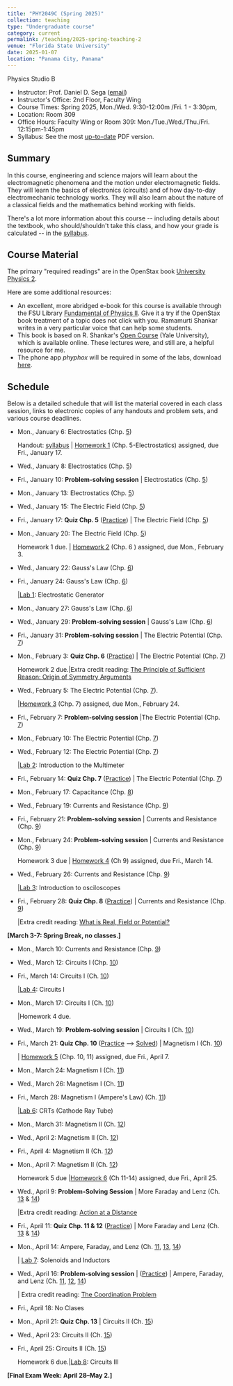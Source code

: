 ```yaml
---
title: "PHY2049C (Spring 2025)"
collection: teaching
type: "Undergraduate course"
category: current
permalink: /teaching/2025-spring-teaching-2
venue: "Florida State University"
date: 2025-01-07
location: "Panama City, Panama"
---
```

Physics Studio B

* Instructor:	Prof. Daniel D. Sega ([email](mailto:dsega@fsu.edu))
* Instructor's Office: 2nd Floor, Faculty Wing	
* Course Times: Spring 2025, Mon./Wed. 9:30-12:00m /Fri. 1 - 3:30pm,
* Location:	Room 309
* Office Hours:	Faculty Wing or Room 309: Mon./Tue./Wed./Thu./Fri. 12:15pm-1:45pm
* Syllabus:	See the most [up-to-date](../files/PHY2049C.pdf) PDF version.

Summary
-----------
In this course, engineering and science majors will learn about the electromagnetic phenomena and the motion under electromagnetic fields. They will learn the basics of electronics (circuits) and of how day-to-day electromechanic technology works. They will also learn about the nature of a classical fields and the mathematics behind working with fields.

There's a lot more information about this course -- including details about the textbook, who should/shouldn't take this class, and how your grade is calculated -- in the [syllabus](../files/PHY2049C.pdf).

Course Material
--------------
The primary "required readings" are in the OpenStax book [University Physics 2](https://openstax.org/details/books/university-physics-volume-2). 

Here are some additional resources:

* An excellent, more abridged e-book for this course is available through the FSU Library [Fundamental of Physics II](https://fsu-flvc.primo.exlibrisgroup.com/discovery/openurl?institution=01FALSC_FSU&vid=01FALSC_FSU:Home&isbn=9780300243789&genre=book&eisbn=9780300252446&title=Fundamentals%20of%20Physics%20II&sid=jstor:jstor). Give it a try if the OpenStax book treatment of a topic does not click with you. Ramamurti Shankar writes in a very particular voice that can help some students.
* This book is based on R. Shankar's [Open Course](https://oyc.yale.edu/physics/phys-201) (Yale University), which is available online. These lectures were, and still are, a helpful resource for me.
* The phone app *phyphox* will be required in some of the labs, download [here](https://phyphox.org/download/).

Schedule
-------------

Below is a detailed schedule that will list the material covered in each class session, links to electronic copies of any handouts and problem sets, and various course deadlines.

* Mon., January 6: Electrostatics (Chp. [5](https://openstax.org/books/university-physics-volume-2/pages/5-introduction))

  Handout: [syllabus](../files/PHY2049C.pdf) | [Homework 1](../files/2049Chw1.pdf) (Chp. 5-Electrostatics) assigned, due Fri., January 17.
* Wed., January 8: Electrostatics (Chp. [5](https://openstax.org/books/university-physics-volume-2/pages/5-introduction))
* Fri., January 10: **Problem-solving session** \| Electrostatics (Chp. [5](https://openstax.org/books/university-physics-volume-2/pages/5-introduction))
* Mon., January 13: Electrostatics (Chp. [5](https://openstax.org/books/university-physics-volume-2/pages/5-introduction))
* Wed., January 15: The Electric Field (Chp. [5](https://openstax.org/books/university-physics-volume-2/pages/5-introduction))
* Fri., January 17: **Quiz Chp. 5** ([Practice](../files/mock1b.pdf)) \| The Electric Field (Chp. [5](https://openstax.org/books/university-physics-volume-2/pages/5-introduction))
* Mon., January 20: The Electric Field (Chp. [5](https://openstax.org/books/university-physics-volume-2/pages/5-introduction))

  Homework 1 due. | [Homework 2](../files/2049Chw2.pdf) (Chp. 6 ) assigned, due Mon., February 3.
* Wed., January 22: Gauss's Law (Chp. [6](https://openstax.org/books/university-physics-volume-2/pages/6-introduction))
* Fri., January 24: Gauss's Law (Chp. [6](https://openstax.org/books/university-physics-volume-2/pages/6-introduction))
  
  |[Lab 1](../files/2049lab1.pdf): Electrostatic Generator
* Mon., January 27:  Gauss's Law (Chp. [6](https://openstax.org/books/university-physics-volume-2/pages/6-introduction))
* Wed., January 29: **Problem-solving session** \| Gauss's Law (Chp. [6](https://openstax.org/books/university-physics-volume-2/pages/6-introduction))
* Fri., January 31: **Problem-solving session** \| The Electric Potential (Chp. [7](https://openstax.org/books/university-physics-volume-2/pages/7-introduction))
* Mon., February 3: **Quiz Chp. 6** ([Practice](../files/mock2b.pdf)) \| The Electric Potential (Chp. [7](https://openstax.org/books/university-physics-volume-2/pages/7-introduction)) 
  
   Homework 2 due.|Extra credit reading: [The Principle of Sufficient Reason: Origin of Symmetry Arguments](https://1000wordphilosophy.com/2018/03/27/leibnizs-principle-of-sufficient-reason/)
* Wed., February 5: The Electric Potential (Chp. [7](https://openstax.org/books/university-physics-volume-2/pages/7-introduction)).

  |[Homework 3](../files/2049Chw3.pdf) (Chp. 7) assigned, due Mon., February 24.
* Fri., February 7: **Problem-solving session** \|The Electric Potential (Chp. [7](https://openstax.org/books/university-physics-volume-2/pages/7-introduction))
* Mon., February 10: The Electric Potential (Chp. [7](https://openstax.org/books/university-physics-volume-2/pages/7-introduction))
* Wed., February 12: The Electric Potential (Chp. [7](https://openstax.org/books/university-physics-volume-2/pages/7-introduction))

  |[Lab 2](../files/2049lab2.pdf): Introduction to the Multimeter
* Fri., February 14: **Quiz Chp. 7** ([Practice](../files/mock3b.pdf)) \| The Electric Potential (Chp. [7](https://openstax.org/books/university-physics-volume-2/pages/7-introduction))
* Mon., February 17: Capacitance (Chp. [8](https://openstax.org/books/university-physics-volume-2/pages/8-introduction))
* Wed., February 19: Currents and Resistance  (Chp. [9](https://openstax.org/books/university-physics-volume-2/pages/9-introduction))
* Fri., February 21: **Problem-solving session** \| Currents and Resistance  (Chp. [9](https://openstax.org/books/university-physics-volume-2/pages/9-introduction))
* Mon., February 24: **Problem-solving session** \| Currents and Resistance  (Chp. [9](https://openstax.org/books/university-physics-volume-2/pages/9-introduction))

   Homework 3 due | [Homework 4](../files/2049Chw4.pdf)  (Ch 9) assigned, due Fri., March 14.
* Wed., February 26: Currents and Resistance  (Chp. [9](https://openstax.org/books/university-physics-volume-2/pages/9-introduction))

   |[Lab 3](../files/2049lab3.pdf): Introduction to osciloscopes
* Fri., February 28: **Quiz Chp. 8** ([Practice](../files/mock4b.pdf)) \| Currents and Resistance  (Chp. [9](https://openstax.org/books/university-physics-volume-2/pages/9-introduction))

  |Extra credit reading: [What is Real, Field or Potential?](../files/potentials.pdf)


**[March 3-7: Spring Break, no classes.]**
  
* Mon., March 10: Currents and Resistance (Chp. [9](https://openstax.org/books/university-physics-volume-2/pages/9-introduction))
* Wed., March 12: Circuits I (Chp. [10](https://openstax.org/books/university-physics-volume-2/pages/10-introduction))
* Fri., March 14: Circuits I  (Ch. [10](https://openstax.org/books/university-physics-volume-1/pages/10-introduction))

   |[Lab 4](../files/2049lab4.pdf): Circuits I
* Mon., March 17: Circuits I (Ch. [10](https://openstax.org/books/university-physics-volume-1/pages/10-introduction))

   |Homework 4 due. 
* Wed., March 19: **Problem-solving session** \| Circuits I (Ch. [10](https://openstax.org/books/university-physics-volume-1/pages/10-introduction))
* Fri.,  March 21: **Quiz Chp. 10** ([Practice](../files/mock5b.pdf) --> [Solved](../files/mocksol5b.pdf)) \| Magnetism I (Ch. [10](https://openstax.org/books/university-physics-volume-1/pages/10-introduction))

  | [Homework 5](../files/2049Chw5.pdf) (Chp. 10, 11) assigned, due Fri., April 7.
* Mon., March 24: Magnetism I (Ch. [11](https://openstax.org/books/university-physics-volume-2/pages/11-introduction))
* Wed., March 26: Magnetism I (Ch. [11](https://openstax.org/books/university-physics-volume-2/pages/11-introduction))
* Fri., March 28: Magnetism I (Ampere's Law) (Ch. [11](https://openstax.org/books/university-physics-volume-2/pages/11-introduction))
  
   |[Lab 6](../files/2049lab6.pdf): CRTs (Cathode Ray Tube)
* Mon., March 31: Magnetism II (Ch. [12](https://openstax.org/books/university-physics-volume-2/pages/12-introduction))
* Wed., April 2: Magnetism II (Ch. [12](https://openstax.org/books/university-physics-volume-2/pages/12-introduction))
* Fri., April 4: Magnetism II (Ch. [12](https://openstax.org/books/university-physics-volume-2/pages/12-introduction))
* Mon., April 7: Magnetism II (Ch. [12](https://openstax.org/books/university-physics-volume-2/pages/12-introduction))
  
  Homework 5 due |[Homework 6](../files/2049Chw6.pdf) (Ch 11-14) assigned, due Fri., April 25.
* Wed., April 9: **Problem-Solving Session** \| More Faraday and Lenz (Ch. [13](https://openstax.org/books/university-physics-volume-2/pages/13-introduction) & [14](https://openstax.org/books/university-physics-volume-2/pages/14-introduction))

	|Extra credit reading: [Action at a Distance](../files/action-distance.pdf)
* Fri., April 11: **Quiz Chp. 11 & 12** ([Practice](../files/mock6b.pdf)) \| More Faraday and Lenz (Ch. [13](https://openstax.org/books/university-physics-volume-2/pages/13-introduction) & [14](https://openstax.org/books/university-physics-volume-2/pages/14-introduction))
* Mon., April 14: Ampere, Faraday, and Lenz (Ch. [11](https://openstax.org/books/university-physics-volume-2/pages/11-introduction), [13](https://openstax.org/books/university-physics-volume-2/pages/13-introduction), [14](https://openstax.org/books/university-physics-volume-2/pages/2-introduction))

   | [Lab 7](../files/2049lab7.pdf): Solenoids and Inductors
* Wed., April 16: **Problem-solving session** \| ([Practice](../files/mock7b.odt)) \| Ampere, Faraday, and Lenz (Ch. [11](https://openstax.org/books/university-physics-volume-2/pages/11-introduction), [12](https://openstax.org/books/university-physics-volume-2/pages/12-introduction), [14](https://openstax.org/books/university-physics-volume-2/pages/14-introduction))

  | Extra credit reading: [The Coordination Problem](../files/measurement.pdf)
* Fri., April 18: No Clases
* Mon., April 21: **Quiz Chp. 13** \| Circuits II (Ch. [15](https://openstax.org/books/university-physics-volume-2/pages/4-introduction))
* Wed., April 23: Circuits II (Ch. [15](https://openstax.org/books/university-physics-volume-2/pages/15-introduction))
* Fri., April 25:  Circuits II (Ch. [15](https://openstax.org/books/university-physics-volume-2/pages/15-introduction))

   Homework 6 due.|[Lab 8](../files/2049lab8.pdf): Circuits III


**[Final Exam Week: April 28–May 2.]**
